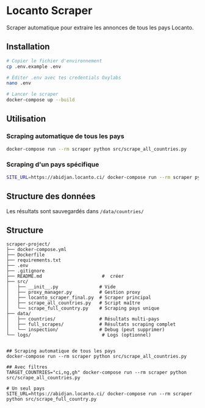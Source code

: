 # Locanto Scraper

Scraper automatique pour extraire les annonces de tous les pays Locanto.

## Installation
```bash
# Copier le fichier d'environnement
cp .env.example .env

# Éditer .env avec tes credentials Oxylabs
nano .env

# Lancer le scraper
docker-compose up --build
```

## Utilisation

### Scraping automatique de tous les pays
```bash
docker-compose run --rm scraper python src/scrape_all_countries.py
```

### Scraping d'un pays spécifique
```bash
SITE_URL=https://abidjan.locanto.ci/ docker-compose run --rm scraper python src/scrape_full_country.py
```

## Structure des données

Les résultats sont sauvegardés dans `/data/countries/`



##  Structure 
```
scraper-project/
├── docker-compose.yml
├── Dockerfile
├── requirements.txt
├── .env
├── .gitignore
├── README.md                      #  créer
├── src/
│   ├── __init__.py               # Vide
│   ├── proxy_manager.py          # Gestion proxy
│   ├── locanto_scraper_final.py  # Scraper principal
│   ├── scrape_all_countries.py   # Script maître
│   └── scrape_full_country.py    # Scraping pays unique
├── data/
│   ├── countries/                # Résultats multi-pays
│   ├── full_scrapes/             # Résultats scraping complet
│   └── inspection/               # Debug (peut supprimer)
└── logs/                          # Logs (optionnel)


## Scraping automatique de tous les pays
docker-compose run --rm scraper python src/scrape_all_countries.py

## Avec filtres
TARGET_COUNTRIES="ci,ng,gh" docker-compose run --rm scraper python src/scrape_all_countries.py

# Un seul pays
SITE_URL=https://abidjan.locanto.ci/ docker-compose run --rm scraper python src/scrape_full_country.py